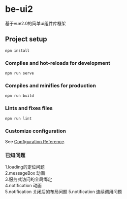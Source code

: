 # be-ui2
基于vue2.0的简单ui组件库框架
## Project setup
```
npm install
```

### Compiles and hot-reloads for development
```
npm run serve
```

### Compiles and minifies for production
```
npm run build
```

### Lints and fixes files
```
npm run lint
```

### Customize configuration
See [Configuration Reference](https://cli.vuejs.org/config/).

### 已知问题
1.loading的定位问题  
2.messageBox 动画  
3.服务式访问的全局绑定  
4.notification  动画  
5.notification  关闭后的布局问题
5.notification  连续调用问题


